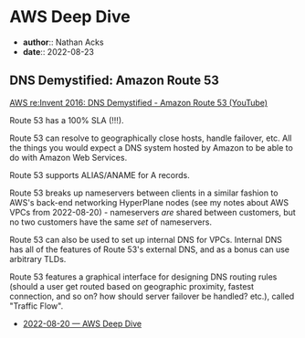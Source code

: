 # AWS Deep Dive

* **author**:: Nathan Acks  
* **date**:: 2022-08-23

## DNS Demystified: Amazon Route 53

[AWS re:Invent 2016: DNS Demystified - Amazon Route 53 (YouTube)](https://youtu.be/UP7wDBjZ37o)

Route 53 has a 100% SLA (!!!).

Route 53 can resolve to geographically close hosts, handle failover, etc. All the things you would expect a DNS system hosted by Amazon to be able to do with Amazon Web Services.

Route 53 supports ALIAS/ANAME for A records.

Route 53 breaks up nameservers between  clients in a similar fashion to AWS's back-end networking HyperPlane nodes (see my notes about AWS VPCs from 2022-08-20) - nameservers *are* shared between customers, but no two customers have the same *set* of nameservers.

Route 53 can also be used to set up internal DNS for VPCs. Internal DNS has all of the features of Route 53's external DNS, and as a bonus can use arbitrary TLDs.

Route 53 features a graphical interface for designing DNS routing rules (should a user get routed based on geographic proximity, fastest connection, and so on? how should server failover be handled? etc.), called "Traffic Flow".

* [2022-08-20 — AWS Deep Dive](2022-08-20-aws-deep-dive.md)
